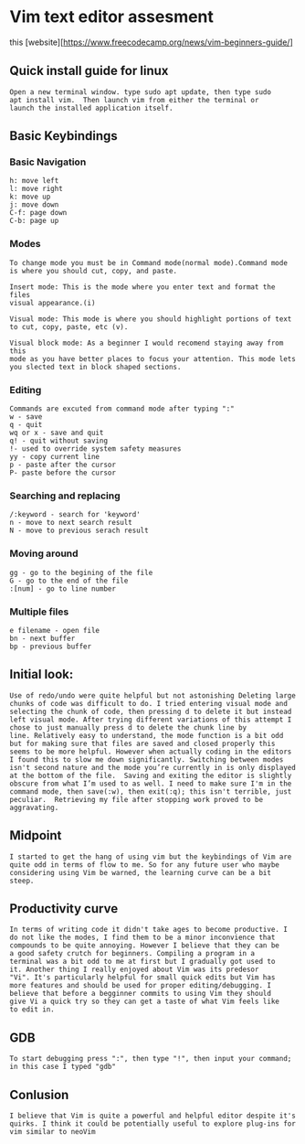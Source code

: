 # Vim text editor assesment 

this [website][https://www.freecodecamp.org/news/vim-beginners-guide/] 

## Quick install guide for linux 
	
	Open a new terminal window. type sudo apt update, then type sudo 
	apt install vim.  Then launch vim from either the terminal or
	launch the installed application itself.

## Basic Keybindings

### Basic Navigation
	
	h: move left
	l: move right
	k: move up
	j: move down
	C-f: page down
	C-b: page up
	
### Modes

	To change mode you must be in Command mode(normal mode).Command mode
	is where you should cut, copy, and paste.

	Insert mode: This is the mode where you enter text and format the files 
	visual appearance.(i)

	Visual mode: This mode is where you should highlight portions of text
	to cut, copy, paste, etc (v).
	
	Visual block mode: As a beginner I would recomend staying away from this
	mode as you have better places to focus your attention. This mode lets 
	you slected text in block shaped sections.
	
### Editing 
	
	Commands are excuted from command mode after typing ":"
	w - save
    q - quit
	wq or x - save and quit 
	q! - quit without saving 
	!- used to override system safety measures
	yy - copy current line 
	p - paste after the cursor 
	P- paste before the cursor
	
### Searching and replacing 

	/:keyword - search for 'keyword'
	n - move to next search result
	N - move to previous serach result
	
### Moving around 

	gg - go to the begining of the file 
	G - go to the end of the file 
	:[num] - go to line number
	
### Multiple files 

	e filename - open file 
	bn - next buffer
	bp - previous buffer
	
## Initial look:

	Use of redo/undo were quite helpful but not astonishing Deleting large
	chunks of code was difficult to do. I tried entering visual mode and
	selecting the chunk of code, then pressing d to delete it but instead
	left visual mode. After trying different variations of this attempt I
	chose to just manually press d to delete the chunk line by
	line. Relatively easy to understand, the mode function is a bit odd
	but for making sure that files are saved and closed properly this
	seems to be more helpful. However when actually coding in the editors
	I found this to slow me down significantly. Switching between modes
	isn't second nature and the mode you’re currently in is only displayed
	at the bottom of the file.  Saving and exiting the editor is slightly
	obscure from what I’m used to as well. I need to make sure I'm in the
	command mode, then save(:w), then exit(:q); this isn't terrible, just
	peculiar.  Retrieving my file after stopping work proved to be
	aggravating. 
	
## Midpoint 

	I started to get the hang of using vim but the keybindings of Vim are
	quite odd in terms of flow to me. So for any future user who maybe
	considering using Vim be warned, the learning curve can be a bit
	steep. 
	
## Productivity curve 

	In terms of writing code it didn't take ages to become productive. I
	do not like the modes, I find them to be a minor inconvience that
	compounds to be quite annoying. However I believe that they can be
	a good safety crutch for beginners. Compiling a program in a
	terminal was a bit odd to me at first but I gradually got used to
	it. Another thing I really enjoyed about Vim was its predesor
	"Vi". It's particularly helpful for small quick edits but Vim has
	more features and should be used for proper editing/debugging. I
	believe that before a begginner commits to using Vim they should
	give Vi a quick try so they can get a taste of what Vim feels like
	to edit in. 

	
## GDB
<!-- reword section on vim & gdb from gdbVim.md file then paste in -->
	To start debugging press ":", then type "!", then input your command;
	in this case I typed "gdb"

## Conlusion

	I believe that Vim is quite a powerful and helpful editor despite it's
	quirks. I think it could be potentially useful to explore plug-ins for 
	vim similar to neoVim

